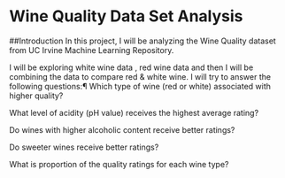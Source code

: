 # Wine Quality Data Set Analysis

##Introduction
In this project, I will be analyzing the Wine Quality dataset from UC Irvine Machine Learning Repository.

I will be exploring white wine data , red wine data and then I will be combining the data to compare red & white wine. I will try to answer the following questions:¶
Which type of wine (red or white) associated with higher quality?

What level of acidity (pH value) receives the highest average rating?

Do wines with higher alcoholic content receive better ratings?

Do sweeter wines receive better ratings?

What is proportion of the quality ratings for each wine type?
